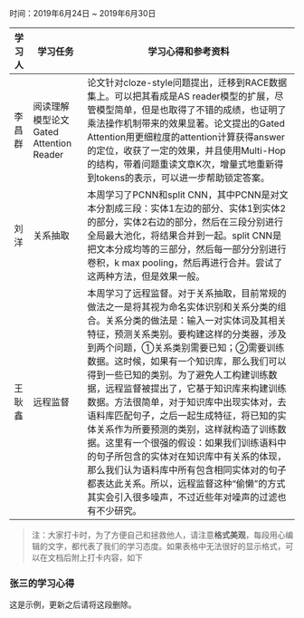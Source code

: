 时间：2019年6月24日 ~ 2019年6月30日

学习人|学习任务|学习心得和参考资料
------ | ------ | ------ 
 李昌群 | 阅读理解模型论文Gated Attention Reader | 论文针对cloze-style问题提出，迁移到RACE数据集上。可以把其看成是AS reader模型的扩展，尽管模型简单，但是也取得了不错的成绩，也证明了乘法操作机制带来的效果显著。论文提出的Gated Attention用更细粒度的attention计算获得answer的定位，收获了一定的效果，并且使用Multi-Hop的结构，带着问题重读文章K次，增量式地重新得到tokens的表示，可以进一步帮助锁定答案。|
 |刘洋|关系抽取|本周学习了PCNN和split CNN，其中PCNN是对文本分割成三段：实体1左边的部分、实体1到实体2的部分，实体2右边的部分，然后在三段分别进行全局最大池化，将结果合并到一起。split CNN是把文本分成均等的三部分，然后每一部分分别进行卷积，k max pooling，然后再进行合并。尝试了这两种方法，但是效果一般。|
 | 王耿鑫 | 远程监督 | 本周学习了远程监督。对于关系抽取，目前常规的做法之一是将其视为命名实体识别和关系分类的组合。关系分类的做法是：输入一对实体词及其相关特征，预测关系类别。要构建这样的分类器，涉及到两个问题，①关系类别需要已知；②需要训练数据。这时候，如果有一个知识库，那么我们可以得到一些已知的类别。为了避免人工构建训练数据，远程监督被提出了，它基于知识库来构建训练数据。方法很简单，对于知识库中出现实体对，去语料库匹配句子，之后一起生成特征，将已知的实体关系作为所要预测的类别，这样就构造了训练数据。这里有一个很强的假设：如果我们训练语料中的句子所包含的实体对在知识库中有关系的体现，那么我们认为语料库中所有包含相同实体对的句子都表达此关系。所以，远程监督这种“偷懒”的方式其实会引入很多噪声，不过近些年对噪声的过滤也有不少研究。 |

> 注：大家打卡时，为了方便自己和拯救他人，请注意**格式美观**，每段用心编辑的文字，都代表了我们的学习态度。如果表格中无法很好的显示格式，可以在文档后附上打卡内容，如下

### 张三的学习心得
这是示例，更新之后请将这段删除。
